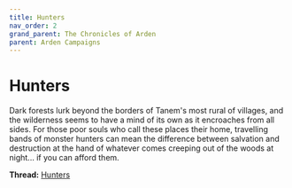 ```yaml
---
title: Hunters
nav_order: 2
grand_parent: The Chronicles of Arden
parent: Arden Campaigns
---
```

  
# Hunters
Dark forests lurk beyond the borders of Tanem's most rural of villages, and the wilderness seems to have a mind of its own as it encroaches from all sides. For those poor souls who call these places their home, travelling bands of monster hunters can mean the difference between salvation and destruction at the hand of whatever comes creeping out of the woods at night... if you can afford them.

**Thread:** [Hunters](https://dndbeyond.com/forums/d-d-beyond-general/play-by-post/32262-the-chronicles-of-arden-hunters)
